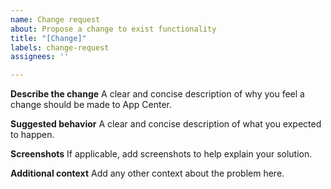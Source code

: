 ```yaml
---
name: Change request
about: Propose a change to exist functionality
title: "[Change]"
labels: change-request
assignees: ''

---
```


**Describe the change**
A clear and concise description of why you feel a change should be made to App Center.

**Suggested behavior**
A clear and concise description of what you expected to happen.

**Screenshots**
If applicable, add screenshots to help explain your solution.

**Additional context**
Add any other context about the problem here.
